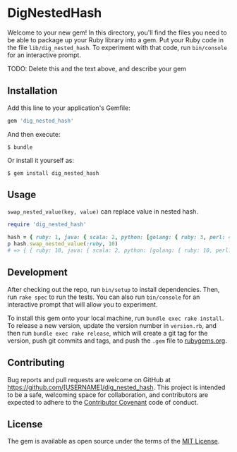 # DigNestedHash

Welcome to your new gem! In this directory, you'll find the files you need to be able to package up your Ruby library into a gem. Put your Ruby code in the file `lib/dig_nested_hash`. To experiment with that code, run `bin/console` for an interactive prompt.

TODO: Delete this and the text above, and describe your gem

## Installation

Add this line to your application's Gemfile:

```ruby
gem 'dig_nested_hash'
```

And then execute:

    $ bundle

Or install it yourself as:

    $ gem install dig_nested_hash

## Usage

`swap_nested_value(key, value)` can replace value in nested hash.

```rb
require 'dig_nested_hash'

hash = { ruby: 1, java: { scala: 2, python: [golang: { ruby: 3, perl: 4 }, ruby: 5] } }
p hash.swap_nested_value(:ruby, 10)
# => { { ruby: 10, java: { scala: 2, python: [golang: { ruby: 10, perl: 4 }, ruby: 10] } } }
```

## Development

After checking out the repo, run `bin/setup` to install dependencies. Then, run `rake spec` to run the tests. You can also run `bin/console` for an interactive prompt that will allow you to experiment.

To install this gem onto your local machine, run `bundle exec rake install`. To release a new version, update the version number in `version.rb`, and then run `bundle exec rake release`, which will create a git tag for the version, push git commits and tags, and push the `.gem` file to [rubygems.org](https://rubygems.org).

## Contributing

Bug reports and pull requests are welcome on GitHub at https://github.com/[USERNAME]/dig_nested_hash. This project is intended to be a safe, welcoming space for collaboration, and contributors are expected to adhere to the [Contributor Covenant](http://contributor-covenant.org) code of conduct.


## License

The gem is available as open source under the terms of the [MIT License](http://opensource.org/licenses/MIT).
